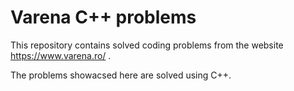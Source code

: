 # Varena C++ problems

This repository contains solved coding problems from the website https://www.varena.ro/ .

The problems showacsed here are solved using C++.

